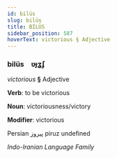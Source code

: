 ```yaml
---
id: bilüs
slug: bilüs
title: BİLÜS
sidebar_position: 587
hoverText: victorious § Adjective
---
```


### bilüs&emsp;<span kind="abugida">ʋɟʓ́ʄ</span>

*victorious* **§** Adjective

**Verb**: to be victorious

**Noun**: victoriousness/victory

**Modifier**: victorious

Persian پیروز piruz undefined

*Indo-Iranian Language Family*
